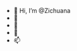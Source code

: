 - 👋 Hi, I’m @Zichuana
- 👀 
- 🌱 
- 💞️ 
- 📫 

<!---
Zichuana/Zichuana is a ✨ special ✨ repository because its `README.md` (this file) appears on your GitHub profile.
You can click the Preview link to take a look at your changes.
--->
